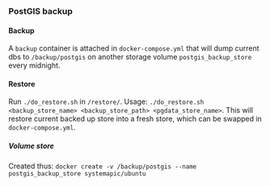 ### PostGIS backup


#### Backup
A `backup` container is attached in `docker-compose.yml` that will dump current dbs to `/backup/postgis` on another storage volume `postgis_backup_store` every midnight.

#### Restore
Run `./do_restore.sh` in `/restore/`. Usage: `./do_restore.sh <backup_store_name> <backup_store_path> <pgdata_store_name>`. This will restore current backed up store into a fresh store, which can be swapped in `docker-compose.yml`.

##### Volume store
Created thus: `docker create -v /backup/postgis --name postgis_backup_store systemapic/ubuntu`
